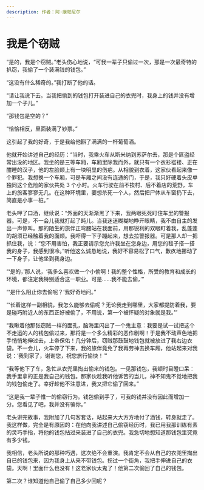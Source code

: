 ```yaml
---
description: 作者：阿·康帕尼尔
---
```


# 我是个窃贼

&#x20;       “是的，我是个窃贼。”老头伤心地说，“可我一辈子只偷过一次，那是一次最奇特的扒窃，我偷了一个装满钱的钱包。”

&#x20;       “这没有什么稀奇的。”我打断了他的话。

&#x20;       “请让我说下去。当我把偷到的钱包打开装进自己的衣兜时，我身上的钱并没有增加一个子儿。”

&#x20;       “那钱包是空的？”

&#x20;       “恰恰相反，里面装满了钞票。”

&#x20;       这引起了我的好奇，于是我给他斟了满满的一杯葡萄酒。

&#x20;       他就开始讲述自己的经历：“当时，我乘火车从斯米纳到苏萨尔去，那是个匪盗经常出没的地区。我坐的是三等车厢，车厢里除我而外，就只有一个衣衫褴褛、正在酣睡的汉子，他的左脸颊上有一块明显的伤疤。从相貌到衣着，这家伙看起来像一个罪犯。我想换一个车厢，可是车厢之间没有连通的门，于是，我只好硬着头皮单独同这个危险的家伙共处 3 个小时。火车行驶在前不挨村、后不着店的荒野，车上的旅客寥寥无几。在这种环境里，要想杀死一个人，然后把尸体从车窗扔下去，简直是小事一桩。”

&#x20;       老头呷了口酒，继续说：“外面的天渐渐黑了下来，我两眼死死盯住车里的警报器。可是，不一会儿我就打起了盹儿。当我迷迷糊糊地睁开眼睛，我不由自主的发出一声惊叫。那的陌生的旅伴正弯腰站在我面前，用那锐利的双眼盯着我，乱蓬蓬的胡须已经触着我的面颊。我吓得一下子蹦起来，想去拉警报器。可是那人却一把抓住我，说：“您不用害怕，我正要请示您允许我坐在您身边，用您的毯子搭一搭我的身子，我感到很冷。”听他这么诚恳地说，我好不容易松了口气，歉疚地挪动了一下身子，让他坐到我身边。

&#x20;       “‘是的，’那人说，‘我多么喜欢做一个小偷啊！我的整个性格，所受的教育和成长的环境，都注定我特别适合这一职业。可是……我不能去偷，’”

&#x20;       “‘是什么阻止你去偷呢？’我好奇地问。”

&#x20;       “‘长着这样一副相貌，我怎么能够去偷呢？无论我走到哪里，大家都提防着我，要是碰巧附近人的东西正好被偷了，不用说，第一个被怀疑的对象就是我。’”

&#x20;       “我瞅着他那张窃贼一样的面孔，脑海里闪出了一个鬼主意：我要是试一试把这个不走运的人的钱包偷过来，那将是一个多么精彩的恶作剧啊！于是我不动声色地把手悄悄地伸过去，上帝保佑！几分钟后，窃贼那鼓鼓地钱包就被放进了我右边衣袋。不一会儿，火车停了下来，我的旅伴竟免了我再劳神去换车厢，他站起来对我说：‘我到家了，谢谢您，祝您旅行愉快！’”

&#x20;       “我等他下了车，急忙从衣兜里掏出偷来的钱包。一见那钱包，我顿时目瞪口呆：我手里拿的正是我自己的钱包。那家伙趁我听他诉苦的当儿，神不知鬼不觉地把我的钱包偷走了。幸好趁他不注意进，我又把它偷了回来。”

&#x20;       “这是我一辈子惟一的偷窃行为。钱包偷到手了，可我的钱并没有因此而增加一分。您看见了吧，我并没有骗你。”

&#x20;       老头讲完故事，我附加了几句客套话，站起来大大方方地付了酒钱，转身就走了。我这样做，完全是有原因的：在他向我讲述自己偷窃经历时，我已用我那训练有素的灵巧手指，将他的钱包拈过来装进了自己的衣兜。我急切地想知道那钱包里究竟有多少钱。

&#x20;       我相信，老头所说的那种巧遇，这次绝不会重演。我肯定不会从自己的衣兜里掏出自已的钱包来，因为我身上从来不带钱包。拐过一个街角，我把手伸进自己的衣袋。天啊！里面什么也没有！这老家伙太鬼了！他第二次偷回了自己的钱包。

&#x20;       第二次？谁知道他自己偷了自己多少回呢？
